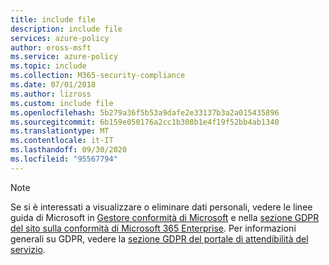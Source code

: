 ```yaml
---
title: include file
description: include file
services: azure-policy
author: eross-msft
ms.service: azure-policy
ms.topic: include
ms.collection: M365-security-compliance
ms.date: 07/01/2018
ms.author: lizross
ms.custom: include file
ms.openlocfilehash: 5b279a36f5b53a9dafe2e33137b3a2a015435896
ms.sourcegitcommit: 6b159e050176a2cc1b308b1e4f19f52bb4ab1340
ms.translationtype: MT
ms.contentlocale: it-IT
ms.lasthandoff: 09/30/2020
ms.locfileid: "95567794"
---
```

>[!Note]
>Se si è interessati a visualizzare o eliminare dati personali, vedere le linee guida di Microsoft in [Gestore conformità di Microsoft](https://servicetrust.microsoft.com/ComplianceManager) e nella [sezione GDPR del sito sulla conformità di Microsoft 365 Enterprise](/microsoft-365/compliance/gdpr). Per informazioni generali su GDPR, vedere la [sezione GDPR del portale di attendibilità del servizio](https://servicetrust.microsoft.com/ViewPage/GDPRGetStarted).
